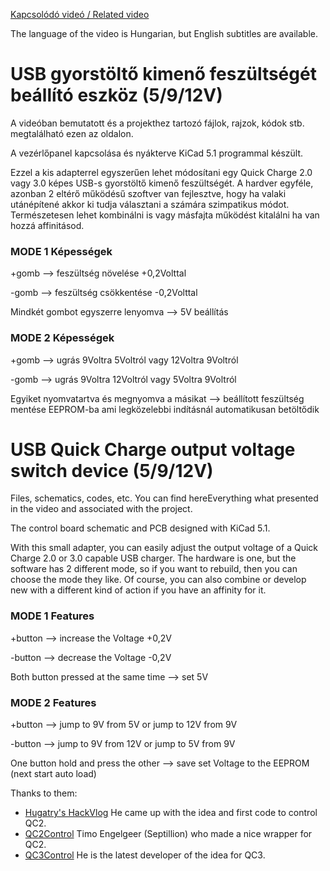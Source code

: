 [Kapcsolódó videó / Related video](https://youtu.be/jLJ_5dmPatM)

The language of the video is Hungarian, but English subtitles are available.


# USB gyorstöltő kimenő feszültségét beállító eszköz (5/9/12V)
A videóban bemutatott és a projekthez tartozó fájlok, rajzok, kódok stb. megtalálható ezen az oldalon.

A vezérlőpanel kapcsolása és nyákterve KiCad 5.1 programmal készült.

Ezzel a kis adapterrel egyszerűen lehet módosítani egy Quick Charge 2.0 vagy 3.0 képes USB-s gyorstöltő kimenő feszültségét. A hardver egyféle, azonban 2 eltérő működésű szoftver van fejlesztve, hogy ha valaki utánépítené akkor ki tudja választani a számára szimpatikus módot. Természetesen lehet kombinálni is vagy másfajta működést kitalálni ha van hozzá affinitásod.


### MODE 1 Képességek
+gomb --> feszültség növelése +0,2Volttal

-gomb --> feszültség csökkentése -0,2Volttal

Mindkét gombot egyszerre lenyomva --> 5V beállítás

### MODE 2 Képességek
+gomb --> ugrás 9Voltra 5Voltról vagy 12Voltra 9Voltról

-gomb --> ugrás 9Voltra 12Voltról vagy 5Voltra 9Voltról

Egyiket nyomvatartva és megnyomva a másikat --> beállított feszültség mentése EEPROM-ba ami legközelebbi indításnál automatikusan betöltődik


# USB Quick Charge output voltage switch device (5/9/12V)
Files, schematics, codes, etc. You can find hereEverything what presented in the video and associated with the project.

The control board schematic and PCB designed with KiCad 5.1.

With this small adapter, you can easily adjust the output voltage of a Quick Charge 2.0 or 3.0 capable USB charger. The hardware is one, but the software has 2 different mode, so if you want to rebuild, then you can choose the mode they like. Of course, you can also combine or develop new with a different kind of action if you have an affinity for it.

### MODE 1 Features
+button --> increase the Voltage +0,2V

-button --> decrease the Voltage -0,2V

Both button pressed at the same time --> set 5V

### MODE 2 Features
+button --> jump to 9V from 5V or jump to 12V from 9V

-button --> jump to 9V from 12V or jump to 5V from 9V

One button hold and press the other --> save set Voltage to the EEPROM (next start auto load)


Thanks to them:
- [Hugatry's HackVlog](https://www.youtube.com/channel/UCHgeChD442K0ah-KxEg0PHw) He came up with the idea and first code to control QC2. 
- [QC2Control](https://github.com/septillion-git/QC2Control) Timo Engelgeer (Septillion) who made a nice wrapper for QC2.
- [QC3Control](https://github.com/vdeconinck/QC3Control) He is the latest developer of the idea for QC3.
